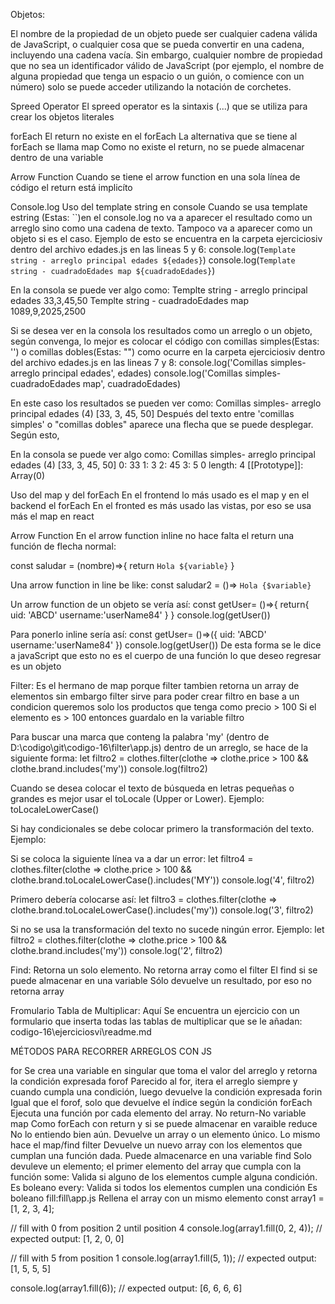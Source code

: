 Objetos:

El nombre de la propiedad de un objeto puede ser cualquier cadena válida de JavaScript, o cualquier cosa que se pueda convertir en una cadena, incluyendo una cadena vacía. Sin embargo, cualquier nombre de propiedad que no sea un identificador válido de JavaScript (por ejemplo, el nombre de alguna propiedad que tenga un espacio o un guión, o comience con un número) solo se puede acceder utilizando la notación de corchetes.

Spreed Operator
El spreed operator es la sintaxis (...) que se utiliza para crear los objetos literales


forEach
El return no existe en el forEach
La alternativa que se tiene al forEach se llama map
Como no existe el return, no se puede almacenar dentro de una variable

Arrow Function
Cuando se tiene el arrow function en una sola línea de código el return está implicíto

Console.log
Uso del template string en console
Cuando se usa template estring (Estas: ``)en el console.log no va a aparecer el resultado como un arreglo sino como una cadena de texto. Tampoco va a aparecer como un objeto si es el caso. Ejemplo de esto se encuentra en la carpeta ejerciciosiv dentro del archivo edades.js en las lineas 5 y 6:
console.log(`Template string - arreglo principal edades ${edades}`)
console.log(`Template string - cuadradoEdades map ${cuadradoEdades}`)

En la consola se puede ver algo como: 
Templte string - arreglo principal edades 33,3,45,50
Templte string - cuadradoEdades map 1089,9,2025,2500

Si se desea ver en la consola los resultados como un arreglo o un objeto, según convenga, lo mejor es colocar el código con comillas simples(Estas: '') o comillas dobles(Estas: "") como ocurre en la carpeta ejerciciosiv dentro del archivo edades.js en las lineas 7 y 8:
console.log('Comillas simples- arreglo principal edades', edades)
console.log('Comillas simples- cuadradoEdades map', cuadradoEdades)

En este caso los resultados se pueden ver como:
Comillas simples- arreglo principal edades (4) [33, 3, 45, 50]
Después del texto entre 'comillas simples' o "comillas dobles" aparece una flecha que se puede desplegar. Según esto,

En la consola se puede ver algo como: 
Comillas simples- arreglo principal edades (4) [33, 3, 45, 50]
0: 33
1: 3
2: 45
3: 5
0
length: 4
[[Prototype]]: Array(0)


Uso del map y del forEach
En el frontend lo más usado es el map y en el backend el forEach
En el fronted es más usado las vistas, por eso se usa más el map en react



Arrow Function
En el arrow function inline no hace falta el return
una función de flecha normal: 

const saludar = (nombre)=>{
	return `Hola ${variable}`
}

Una arrow function in line be like:
const saludar2 = ()=> `Hola {$variable}`


Un arrow function de un objeto se vería así:
const getUser= ()=>{
	return{
		uid: 'ABCD'
		username:'userName84'
	}
}
console.log(getUser())

Para ponerlo inline sería así:
const getUser= ()=>({
		uid: 'ABCD'
		username:'userName84'
	})
console.log(getUser())
De esta forma se le dice a javaScript que esto no es el cuerpo de una función lo que deseo regresar es un objeto


Filter:
Es el hermano de map porque filter tambien retorna un array de elementos
sin embargo filter sirve para poder crear filtro en base a un condicion
queremos solo los productos que tenga como precio > 100
Si el elemento es > 100 entonces guardalo en la variable filtro

Para buscar una marca que conteng la palabra 'my' (dentro de D:\codigo\git\codigo-16\filter\app.js) dentro de un arreglo, se hace de la siguiente forma:
let filtro2 = clothes.filter(clothe => clothe.price > 100 && clothe.brand.includes('my'))
console.log(filtro2)

Cuando se desea colocar el texto de búsqueda en letras pequeñas o grandes es mejor usar el toLocale (Upper or Lower). Ejemplo: toLocaleLowerCase()

Si hay condicionales se debe colocar primero la transformación del texto. Ejemplo:

Si se coloca la siguiente línea va a dar un error:
let filtro4 = clothes.filter(clothe => clothe.price > 100 && clothe.brand.toLocaleLowerCase().includes('MY'))
console.log('4', filtro2)

Primero debería colocarse así:
let filtro3 = clothes.filter(clothe => clothe.brand.toLocaleLowerCase().includes('my'))
console.log('3', filtro2)

Si no se usa la transformación del texto no sucede ningún error. Ejemplo:
let filtro2 = clothes.filter(clothe => clothe.price > 100 && clothe.brand.includes('my'))
console.log('2', filtro2)


Find:
Retorna un solo elemento. No retorna array como el filter
El find si se puede almacenar en una variable
Sólo devuelve un resultado, por eso no retorna array

Fromulario Tabla de Multiplicar:
Aquí Se encuentra un ejercicio con un formulario que inserta todas las tablas de multiplicar que se le añadan: codigo-16\ejerciciosvi\readme.md


MÉTODOS PARA RECORRER ARREGLOS CON JS

for
Se crea una variable en singular que toma el valor del arreglo y retorna la condición expresada
forof
Parecido al for, itera el arreglo siempre y cuando cumpla una condición, luego devuelve la condición expresada
forin
Igual que el forof, solo que devuelve el índice según la condición
forEach
Ejecuta una función por cada elemento del array. No return-No variable
map
Como forEach con return y si se puede almacenar en varaible
reduce
No lo entiendo bien aún. Devuelve un array o un elemento único. Lo mismo hace el map/find
filter
Devuelve un nuevo array con los elementos que cumplan una función dada. Puede almacenarce en una variable
find
Solo devuleve un elemento; el primer elemento del array que cumpla con la función
some:
Valida si alguno de los elementos cumple alguna condición.
Es boleano
every:
Valida si todos los elementos cumplen una condición
Es boleano
fill:fill\app.js
Rellena el array con un mismo elemento
const array1 = [1, 2, 3, 4];

// fill with 0 from position 2 until position 4
console.log(array1.fill(0, 2, 4));
// expected output: [1, 2, 0, 0]

// fill with 5 from position 1
console.log(array1.fill(5, 1));
// expected output: [1, 5, 5, 5]

console.log(array1.fill(6));
// expected output: [6, 6, 6, 6]